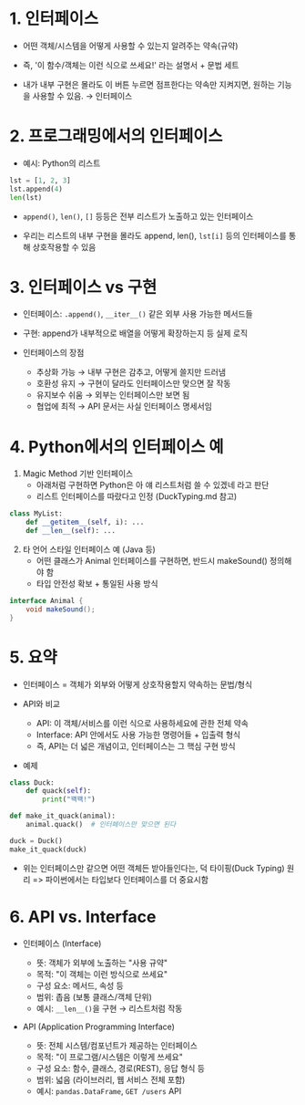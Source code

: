 
# 1. 인터페이스

- 어떤 객체/시스템을 어떻게 사용할 수 있는지 알려주는 약속(규약)

- 즉, '이 함수/객체는 이런 식으로 쓰세요!' 라는 설명서 + 문법 세트

- 내가 내부 구현은 몰라도 이 버튼 누르면 점프한다는 약속만 지켜지면, 원하는 기능을 사용할 수 있음. → 인터페이스


# 2. 프로그래밍에서의 인터페이스

- 예시: Python의 리스트

```python
lst = [1, 2, 3]
lst.append(4)
len(lst)
```

- `append()`, `len()`, `[]` 등등은 전부 리스트가 노출하고 있는 인터페이스

- 우리는 리스트의 내부 구현을 몰라도 append, len(), `lst[i]` 등의 인터페이스를 통해 상호작용할 수 있음


# 3. 인터페이스 vs 구현

- 인터페이스: `.append()`, `__iter__()` 같은 외부 사용 가능한 메서드들
- 구현: append가 내부적으로 배열을 어떻게 확장하는지 등 실제 로직

- 인터페이스의 장점
    - 추상화 가능 → 내부 구현은 감추고, 어떻게 쓸지만 드러냄
    - 호환성 유지 → 구현이 달라도 인터페이스만 맞으면 잘 작동
    - 유지보수 쉬움 → 외부는 인터페이스만 보면 됨
    - 협업에 최적 → API 문서는 사실 인터페이스 명세서임


# 4. Python에서의 인터페이스 예

1. Magic Method 기반 인터페이스
    - 아래처럼 구현하면 Python은 아 얘 리스트처럼 쓸 수 있겠네 라고 판단
    - 리스트 인터페이스를 따랐다고 인정 (DuckTyping.md 참고)

```python
class MyList:
    def __getitem__(self, i): ...
    def __len__(self): ...
```


2. 타 언어 스타일 인터페이스 예 (Java 등)
    - 어떤 클래스가 Animal 인터페이스를 구현하면, 반드시 makeSound() 정의해야 함
    - 타입 안전성 확보 + 통일된 사용 방식

```java
interface Animal {
    void makeSound();
}
```



# 5. 요약

- 인터페이스 = 객체가 외부와 어떻게 상호작용할지 약속하는 문법/형식

- API와 비교
    - API: 이 객체/서비스를 이런 식으로 사용하세요에 관한 전체 약속
    - Interface: API 안에서도 사용 가능한 명령어들 + 입출력 형식
    - 즉, API는 더 넓은 개념이고, 인터페이스는 그 핵심 구현 방식

- 예제

```python
class Duck:
    def quack(self):
        print("꽥꽥!")

def make_it_quack(animal):
    animal.quack()  # 인터페이스만 맞으면 된다

duck = Duck()
make_it_quack(duck)
```

- 위는 인터페이스만 같으면 어떤 객체든 받아들인다는, 덕 타이핑(Duck Typing) 원리 => 파이썬에서는 타입보다 인터페이스를 더 중요시함


# 6. API vs. Interface

- 인터페이스 (Interface)
    - 뜻: 객체가 외부에 노출하는 "사용 규약"
    - 목적: "이 객체는 이런 방식으로 쓰세요"
    - 구성 요소: 메서드, 속성 등
    - 범위: 좁음 (보통 클래스/객체 단위)
    - 예시: `__len__()`을 구현 → 리스트처럼 작동


- API (Application Programming Interface)
    - 뜻: 전체 시스템/컴포넌트가 제공하는 인터페이스
    - 목적: "이 프로그램/시스템은 이렇게 쓰세요"
    - 구성 요소: 함수, 클래스, 경로(REST), 응답 형식 등
    - 범위: 넓음 (라이브러리, 웹 서비스 전체 포함)
    - 예시: `pandas.DataFrame`, `GET /users` API









